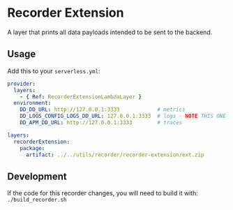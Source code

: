 # Recorder Extension

A layer that prints all data payloads intended to be sent to the backend.

## Usage

Add this to your `serverless.yml`:

```yml
provider:
  layers:
    - { Ref: RecorderExtensionLambdaLayer }
  environment:
    DD_DD_URL: http://127.0.0.1:3333            # metrics
    DD_LOGS_CONFIG_LOGS_DD_URL: 127.0.0.1:3333  # logs - NOTE THIS ONE IS DIFFERENT
    DD_APM_DD_URL: http://127.0.0.1:3333        # traces

layers:
  recorderExtension:
    package:
      artifact: ../../utils/recorder/recorder-extension/ext.zip
```

## Development

If the code for this recorder changes, you will need to build it with: `./build_recorder.sh`
